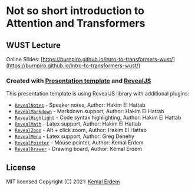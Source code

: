 # Not so short introduction to Attention and Transformers
## WUST Lecture

Online Slides: [https://burnpiro.github.io/intro-to-transformers-wust/](https://burnpiro.github.io/intro-to-transformers-wust/)


### Created with [Presentation template](https://github.com/burnpiro/presentation-template) and [RevealJS](https://revealjs.com/)

This presentation template is using RevealJS library with additional plugins:

- [`RevealNotes`](https://revealjs.com/speaker-view/) - Speaker notes, Author: Hakim El Hattab
- [`RevealMarkdown`](https://revealjs.com/markdown/) - Markdown support, Author: Hakim El Hattab
- [`RevealHighlight`](https://revealjs.com/code/) - Code syntax highlighting, Author: Hakim El Hattab
- [`RevealMath`](https://revealjs.com/math/) - Latex support, Author: Hakim El Hattab
- [`RevealZoom`](https://revealjs.com/plugins/#built-in-plugins) - Alt + click zoom, Author: Hakim El Hattab
- [`RevealMenu`](https://github.com/denehyg/reveal.js-menu) - Latex support, Author: Greg Denehy
- [`RevealPointer`](https://github.com/burnpiro/reveal-pointer) - Mouse pointer, Author: Kemal Erdem
- [`RevealDrawer`](https://github.com/burnpiro/reveal-drawer) - Drawing board, Author: Kemal Erdem


## License
MIT licensed
Copyright (C) 2021: [Kemal Erdem](https://github.com/burnpiro)
